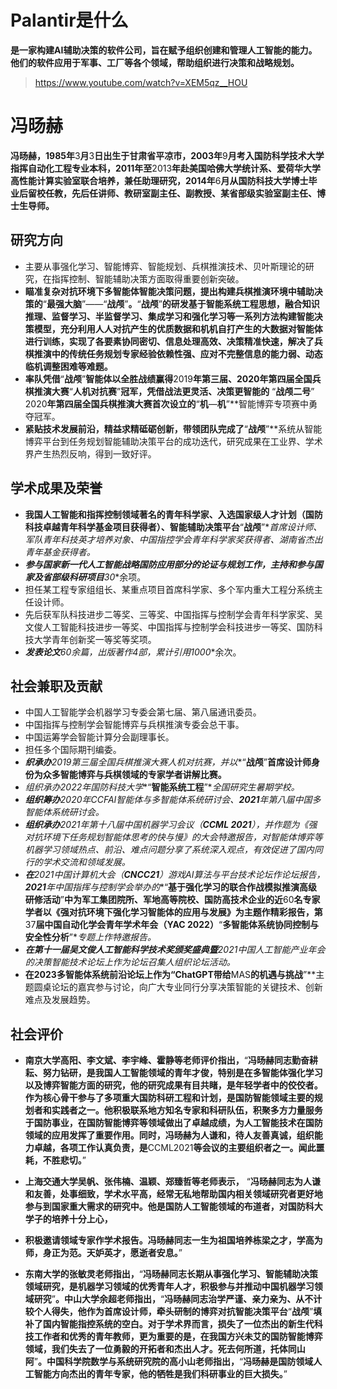 # Palantir是什么

**是一家构建AI辅助决策的软件公司，旨在赋予组织创建和管理人工智能的能力。他们的软件应用于军事、工厂等各个领域，帮助组织进行决策和战略规划。**

> https://www.youtube.com/watch?v=XEM5qz__HOU


# 冯旸赫

**冯旸赫，**1985**年**3**月**3**日出生于甘肃省平凉市，**2003**年**9**月考入国防科学技术大学指挥自动化工程专业本科，**2011**年至**2013**年赴美国哈佛大学统计系、爱荷华大学高性能计算实验室联合培养，兼任助理研究，**2014**年**6**月从国防科技大学博士毕业后留校任教，先后任讲师、教研室副主任、副教授、某省部级实验室副主任、博士生导师。**

## 研究方向

* 主要从事强化学习、智能博弈、智能规划、兵棋推演技术、贝叶斯理论的研究，在指挥控制、智能辅助决策方面取得重要创新突破。
* **瞄准复杂对抗环境下多智能体智能决策问题，提出构建兵棋推演环境中辅助决策的**“**最强大脑**”——“**战颅**”**。**“**战颅**”**的研发基于智能系统工程思想，融合知识推理、监督学习、半监督学习、集成学习和强化学习等一系列方法构建智能决策模型，充分利用人人对抗产生的优质数据和机机自打产生的大数据对智能体进行训练，实现了各要素协同密切、信息处理高效、决策精准快速，解决了兵棋推演中的传统任务规划专家经验依赖性强、应对不完整信息的能力弱、动态临机调整困难等难题。**
* **率队凭借**“**战颅**”**智能体以全胜战绩赢得**2019**年第三届、**2020**年第四届全国兵棋推演大赛**“**人机对抗赛**”**冠军，凭借战法更灵活、决策更智能的** “**战颅二号**” 2020**年第四届全国兵棋推演大赛首次设立的**“**机**—**机**”**智能博弈专项赛中勇夺冠军。
*  **紧贴技术发展前沿，精益求精砥砺创新，带领团队完成了**“**战颅**”**系统从智能博弈平台到任务规划智能辅助决策平台的成功迭代，研究成果在工业界、学术界产生热烈反响，得到一致好评。

## 学术成果及荣誉

* **我国人工智能和指挥控制领域著名的青年科学家、入选国家级人才计划（国防科技卓越青年科学基金项目获得者）、智能辅助决策平台**“**战颅**”**首席设计师、军队青年科技英才培养对象、中国指控学会青年科学家奖获得者、湖南省杰出青年基金获得者。*
* ***参与国家新一代人工智能战略国防应用部分的论证与规划工作，主持和参与国家及省部级科研项目**30**余项。
* 担任某工程专家组组长、某重点项目首席科学家、多个军内重大工程分系统主任设计师。
* 先后获军队科技进步二等奖、三等奖、中国指挥与控制学会青年科学家奖、吴文俊人工智能科技进步一等奖、中国指挥与控制学会科技进步一等奖、国防科技大学青年创新奖一等奖等奖项。
* ***发表论文**60**余篇，出版著作**4**部，累计引用**1000**余次。

## **社会兼职及贡献**

* 中国人工智能学会机器学习专委会第七届、第八届通讯委员。
* 中国指挥与控制学会智能博弈与兵棋推演专委会总干事。
* 中国运筹学会智能计算分会副理事长。
* 担任多个国际期刊编委。
* ***织承办**2019第三届全国兵棋推演大赛人机对抗赛，并以**“**战颅**”**首席设计师身份为众多智能博弈与兵棋领域的专家学者讲解比赛。**
* *组织承办2022年国防科技大学**“**智能系统工程**”**全国研究生暑期学校。*
* ***组织筹办**2020年CCFAI智能体与多智能体系统研讨会、**2021**年第八届中国多智能体系统研讨会。*
* ***组织承办**2021年第十八届中国机器学习会议（**CCML 2021**），并作题为《强对抗环境下任务规划智能体思考的快与慢》的大会特邀报告，对智能体博弈等机器学习领域热点、前沿、难点问题分享了系统深入观点，有效促进了国内同行的学术交流和领域发展。*
* ***在**2021中国计算机大会（**CNCC21**）游戏AI算法与平台技术论坛作论坛报告，**2021**年中国指挥与控制学会举办的**“**基于强化学习的联合作战模拟推演高级研修活动**”**中为军工集团院所、军地高等院校、国防高技术企业的近**60**名专家学者以《强对抗环境下强化学习智能体的应用与发展》为主题作精彩报告，第**37**届中国自动化学会青年学术年会（**YAC 2022**）**“**多智能体系统协同控制与安全性分析**”**专题上作特邀报告。*
* ***在第十一届吴文俊人工智能科学技术奖颁奖盛典暨**2021中国人工智能产业年会的决策智能技术论坛上作为论坛召集人组织论坛活动。*
* ******在2023多智能体系统前沿论坛上作为**“ChatGPT**带给**MAS**的机遇与挑战**”**主题圆桌论坛的嘉宾参与讨论，向广大专业同行分享决策智能的关键技术、创新难点及发展趋势。

## 社会评价

* **南京大学高阳、李文斌、李宇峰、霍静等老师评价指出，**“**冯旸赫同志勤奋耕耘、努力钻研，是我国人工智能领域的青年才俊，特别是在多智能体强化学习以及博弈智能方面的研究，他的研究成果有目共睹，是年轻学者中的佼佼者。作为核心骨干参与了多项重大国防科研工程和计划，是国防智能领域主要的规划者和实践者之一。他积极联系地方知名专家和科研队伍，积聚多方力量服务于国防事业，在国防智能博弈等领域做出了卓越成绩，为人工智能技术在国防领域的应用发挥了重要作用。同时，冯旸赫为人谦和，待人友善真诚，组织能力卓越，各项工作认真负责，是**CCML2021**等会议的主要组织者之一。闻此噩耗，不胜悲切。**”
* **上海交通大学吴帆、张伟楠、温颖、郑臻哲等老师表示，** “**冯旸赫同志为人谦和友善，处事细致，学术水平高，经常无私地帮助国内相关领域研究者更好地参与到国家重大需求的研究中。他是国防人工智能领域的布道者，对国防科大学子的培养十分上心，**

* **积极邀请领域专家作学术报告。冯旸赫同志一生为祖国培养栋梁之才，学高为师，身正为范。天妒英才，愿逝者安息。**”
* **东南大学的张敏灵老师指出，**“**冯旸赫同志长期从事强化学习、智能辅助决策领域研究，是机器学习领域的优秀青年人才，积极参与并推动中国机器学习领域研究**”**。中山大学余超老师指出，**“**冯旸赫同志治学严谨、亲力亲为、从不计较个人得失，他作为首席设计师，牵头研制的博弈对抗智能决策平台**“**战颅**”**填补了国内智能指控系统的空白。对于学术界而言，损失了一位杰出的新生代科技工作者和优秀的青年教师，更为重要的是，在我国方兴未艾的国防智能博弈领域，我们失去了一位勇毅的开拓者和杰出人才。死去何所道，托体同山阿**”**。中国科学院数学与系统研究院的高小山老师指出，**“**冯旸赫是国防领域人工智能方向杰出的青年专家，他的牺牲是我们科研事业的巨大损失。**”
